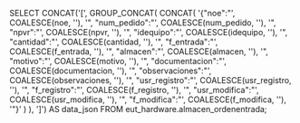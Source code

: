 SELECT CONCAT('[', GROUP_CONCAT(
    CONCAT(
        '{"noe":"', COALESCE(noe, ''), 
        '", "num_pedido":"', COALESCE(num_pedido, ''), 
        '", "npvr":"', COALESCE(npvr, ''), 
        '", "idequipo":"', COALESCE(idequipo, ''), 
        '", "cantidad":"', COALESCE(cantidad, ''), 
        '", "f_entrada":"', COALESCE(f_entrada, ''), 
        '", "almacen":"', COALESCE(almacen, ''), 
        '", "motivo":"', COALESCE(motivo, ''), 
        '", "documentacion":"', COALESCE(documentacion, ''), 
        '", "observaciones":"', COALESCE(observaciones, ''), 
        '", "usr_registro":"', COALESCE(usr_registro, ''), 
        '", "f_registro":"', COALESCE(f_registro, ''), 
        '", "usr_modifica":"', COALESCE(usr_modifica, ''), 
        '", "f_modifica":"', COALESCE(f_modifica, ''), 
        '"}'
    )
), ']') AS data_json
FROM eut_hardware.almacen_ordenentrada;
